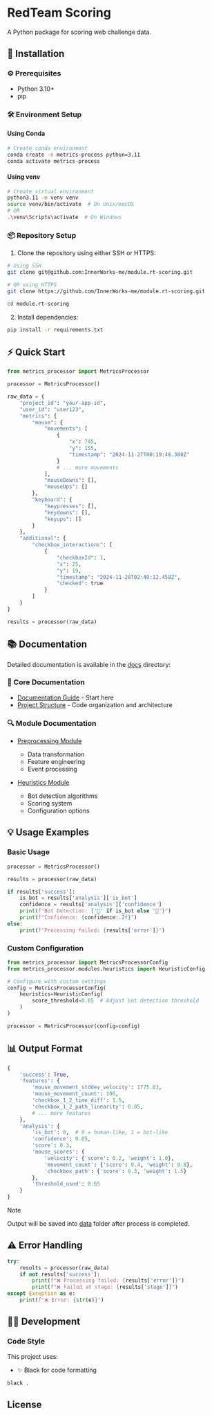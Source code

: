 # RedTeam Scoring

A Python package for scoring web challenge data.

## 🚀 Installation

### ⚙️ Prerequisites

- Python 3.10+
- pip

### 🛠️ Environment Setup

#### Using Conda

```bash
# Create conda environment
conda create -n metrics-process python=3.11
conda activate metrics-process
```

#### Using venv

```bash
# Create virtual environment
python3.11 -m venv venv
source venv/bin/activate  # On Unix/macOS
# OR
.\venv\Scripts\activate  # On Windows
```

### 📦 Repository Setup

1. Clone the repository using either SSH or HTTPS:

```bash
# Using SSH
git clone git@github.com:InnerWorks-me/module.rt-scoring.git

# OR using HTTPS
git clone https://github.com/InnerWorks-me/module.rt-scoring.git

cd module.rt-scoring
```

2. Install dependencies:

```bash
pip install -r requirements.txt
```

## ⚡ Quick Start

```python
from metrics_processor import MetricsProcessor

processor = MetricsProcessor()

raw_data = {
    "project_id": "your-app-id",
    "user_id": "user123",
    "metrics": {
        "mouse": {
            "movements": [
                {
                    "x": 745,
                    "y": 155,
                    "timestamp": "2024-11-27T00:19:48.380Z"
                }
                # ... more movements
            ],
            "mouseDowns": [],
            "mouseUps": []
        },
        "keyboard": {
            "keypresses": [],
            "keydowns": [],
            "keyups": []
        }
    },
    "additional": {
        "checkbox_interactions": [
            {
                "checkboxId": 1,
                "x": 25,
                "y": 19,
                "timestamp": "2024-11-28T02:40:12.458Z",
                "checked": true
            }
        ]
    }
}

results = processor(raw_data)
```

## 📚 Documentation

Detailed documentation is available in the [docs](docs) directory:

### 📖 Core Documentation

- [Documentation Guide](docs/README.md) - Start here
- [Project Structure](docs/structure.md) - Code organization and architecture

### 🔍 Module Documentation

- [Preprocessing Module](docs/modules/preprocessing/README.md)
    - Data transformation
    - Feature engineering
    - Event processing

- [Heuristics Module](docs/modules/heuristics/README.md)
    - Bot detection algorithms
    - Scoring system
    - Configuration options

## 💡 Usage Examples

### Basic Usage

```python
processor = MetricsProcessor()

results = processor(raw_data)

if results['success']:
    is_bot = results['analysis']['is_bot']
    confidence = results['analysis']['confidence']
    print(f"Bot Detection: {'🤖' if is_bot else '👤'}")
    print(f"Confidence: {confidence:.2f}")
else:
    print(f"Processing failed: {results['error']}")
```

### Custom Configuration

```python
from metrics_processor import MetricsProcessorConfig
from metrics_processor.modules.heuristics import HeuristicConfig

# Configure with custom settings
config = MetricsProcessorConfig(
    heuristics=HeuristicConfig(
        score_threshold=0.65  # Adjust bot detection threshold
    )
)

processor = MetricsProcessor(config=config)
```

## 📊 Output Format

```python
{
    'success': True,
    'features': {
        'mouse_movement_stddev_velocity': 1775.83,
        'mouse_movement_count': 106,
        'checkbox_1_2_time_diff': 1.5,
        'checkbox_1_2_path_linearity': 0.85,
        # ... more features
    },
    'analysis': {
        'is_bot': 0,  # 0 = human-like, 1 = bot-like
        'confidence': 0.85,
        'score': 0.3,
        'mouse_scores': {
            'velocity': {'score': 0.2, 'weight': 1.0},
            'movement_count': {'score': 0.4, 'weight': 0.8},
            'checkbox_path': {'score': 0.3, 'weight': 1.5}
        },
        'threshold_used': 0.65
    }
}
```

>[!Note]
> Output will be saved into [data](./data/processed/) folder after process is completed.

## ⚠️ Error Handling

```python
try:
    results = processor(raw_data)
    if not results['success']:
        print(f"❌ Processing failed: {results['error']}")
        print(f"❌ Failed at stage: {results['stage']}")
except Exception as e:
    print(f"❌ Error: {str(e)}")
```

## 👨‍💻 Development

### Code Style

This project uses:

- ✨ Black for code formatting

```bash
black .
```

## License
